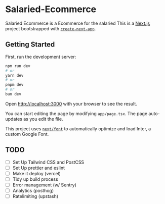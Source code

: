 # Salaried-Ecommerce
Salaried Ecommerce is a Ecommerce for the salaried
This is a [Next.js](https://nextjs.org/) project bootstrapped with [`create-next-app`](https://github.com/vercel/next.js/tree/canary/packages/create-next-app).

## Getting Started

First, run the development server:

```bash
npm run dev
# or
yarn dev
# or
pnpm dev
# or
bun dev
```

Open [http://localhost:3000](http://localhost:3000) with your browser to see the result.

You can start editing the page by modifying `app/page.tsx`. The page auto-updates as you edit the file.

This project uses [`next/font`](https://nextjs.org/docs/basic-features/font-optimization) to automatically optimize and load Inter, a custom Google Font.

## TODO

- [ ] Set Up Tailwind CSS and PostCSS
- [ ] Set Up prettier and eslint
- [ ] Make it deploy (vercel)
- [ ] Tidy up build process
- [ ] Error management (w/ Sentry)
- [ ] Analytics (posthog)
- [ ] Ratelimiting (upstash)

